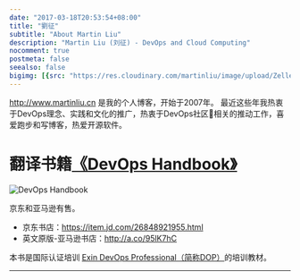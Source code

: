 ```yaml
---
date: "2017-03-18T20:53:54+08:00"
title: "劉征"
subtitle: "About Martin Liu"
description: "Martin Liu (刘征) - DevOps and Cloud Computing"
nocomment: true
postmeta: false
seealso: false
bigimg: [{src: "https://res.cloudinary.com/martinliu/image/upload/ZellerHorn_ZH-CN7123868469_1920x1080.jpg", desc: ""}]
---
```


http://www.martinliu.cn 是我的个人博客，开始于2007年。
最近这些年我热衷于DevOps理念、实践和文化的推广，热衷于DevOps社区相关的推动工作，喜爱跑步和写博客，热爱开源软件。

# 翻译书籍[《DevOps Handbook》](https://itrevolution.com/book/the-devops-handbook/)

![DevOps Handbook](http://res.cloudinary.com/martinliu/image/upload/v1524360305/devops-handboo-3d-500x500.jpg)

京东和亚马逊有售。

* 京东书店：https://item.jd.com/26848921955.html
* 英文原版-亚马逊书店：http://a.co/95lK7hC

本书是国际认证培训 [Exin DevOps Professional（简称DOP）](https://www.exin.com/certifications/exin-devops-professional-exam)的培训教材。

----